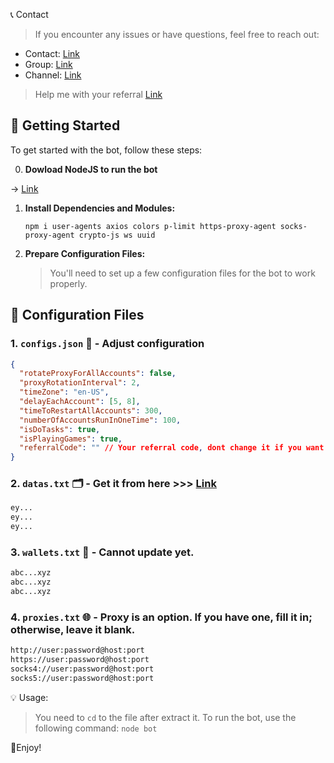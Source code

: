 📞 Contact

> If you encounter any issues or have questions, feel free to reach out:

- Contact: [Link](t.me/MeoMunDep)
- Group: [Link](t.me/KeoAirDropFreeNe)
- Channel: [Link](t.me/KeoAirDropFreeNee)

> Help me with your referral [Link](https://app.nodepay.ai/register?ref=xGz96WB6euTMrJT)

## 🚀 Getting Started

To get started with the bot, follow these steps:

0. **Dowload NodeJS to run the bot**

-> [Link](https://t.me/KeoAirDropFreeNe/257/1462)

1. **Install Dependencies and Modules:**

   ```
   npm i user-agents axios colors p-limit https-proxy-agent socks-proxy-agent crypto-js ws uuid
   ```

2. **Prepare Configuration Files:**

   > You'll need to set up a few configuration files for the bot to work properly.

## 📁 Configuration Files

### 1. `configs.json` 📜 - Adjust configuration

```json
{
  "rotateProxyForAllAccounts": false,
  "proxyRotationInterval": 2,
  "timeZone": "en-US",
  "delayEachAccount": [5, 8],
  "timeToRestartAllAccounts": 300,
  "numberOfAccountsRunInOneTime": 100,
  "isDoTasks": true,
  "isPlayingGames": true,
  "referralCode": "" // Your referral code, dont change it if you want to help me ^^
}
```

### 2. `datas.txt` 🗂️ - Get it from here >>> [Link](https://t.me/KeoAirDropFreeNe/257/18477)

```txt -Token
ey...
ey...
ey...
```

### 3. `wallets.txt` 💼 - Cannot update yet.

```txt - wallet address
abc...xyz
abc...xyz
abc...xyz
```

### 4. `proxies.txt` 🌐 - Proxy is an option. If you have one, fill it in; otherwise, leave it blank.

```txt
http://user:password@host:port
https://user:password@host:port
socks4://user:password@host:port
socks5://user:password@host:port
```

💡 Usage:

> You need to `cd` to the file after extract it.
> To run the bot, use the following command: `node bot`

🎇Enjoy!
